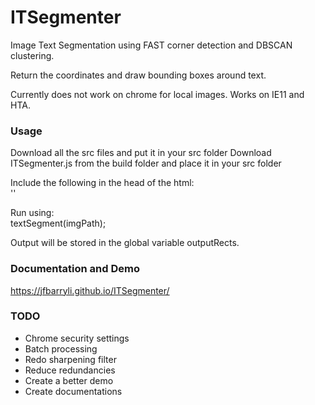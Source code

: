# ITSegmenter #
Image Text Segmentation using FAST corner detection and DBSCAN clustering.

Return the coordinates and draw bounding boxes around text.

Currently does not work on chrome for local images.
Works on IE11 and HTA.

### Usage ###
Download all the src files and put it in your src folder
Download ITSegmenter.js from the build folder and place it in your src folder

Include the following in the head of the html:  
'<script src="src\ITSegmenter.js"></script>'


Run using:  
textSegment(imgPath);

Output will be stored in the global variable outputRects.


### Documentation and Demo ###
https://jfbarryli.github.io/ITSegmenter/


### TODO ###
* Chrome security settings
* Batch processing
* Redo sharpening filter
* Reduce redundancies
* Create a better demo
* Create documentations
